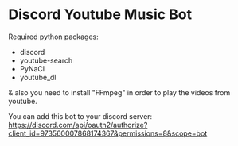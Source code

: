 # Discord Youtube Music Bot

Required python packages:
- discord
- youtube-search
- PyNaCl
- youtube_dl
 
& also you need to install "FFmpeg" in order to play the videos from youtube.





You can add this bot to your discord server: https://discord.com/api/oauth2/authorize?client_id=973560007868174367&permissions=8&scope=bot
